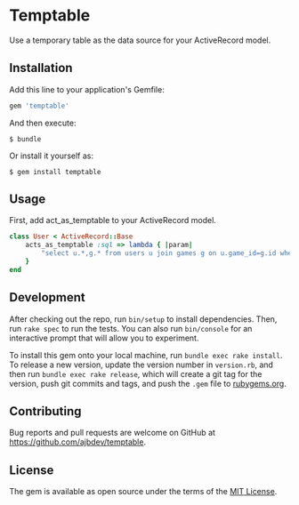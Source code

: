 # Temptable

Use a temporary table as the data source for your ActiveRecord model.

## Installation

Add this line to your application's Gemfile:

```ruby
gem 'temptable'
```

And then execute:

    $ bundle

Or install it yourself as:

    $ gem install temptable

## Usage
First, add act_as_temptable to your ActiveRecord model.

```ruby
class User < ActiveRecord::Base
    acts_as_temptable :sql => lambda { |param| 
        "select u.*,g.* from users u join games g on u.game_id=g.id where u.league_id=#{param[:league_id]}" 
    }
end
```


## Development

After checking out the repo, run `bin/setup` to install dependencies. Then, run `rake spec` to run the tests. You can also run `bin/console` for an interactive prompt that will allow you to experiment.

To install this gem onto your local machine, run `bundle exec rake install`. To release a new version, update the version number in `version.rb`, and then run `bundle exec rake release`, which will create a git tag for the version, push git commits and tags, and push the `.gem` file to [rubygems.org](https://rubygems.org).

## Contributing

Bug reports and pull requests are welcome on GitHub at https://github.com/ajbdev/temptable.


## License

The gem is available as open source under the terms of the [MIT License](http://opensource.org/licenses/MIT).

